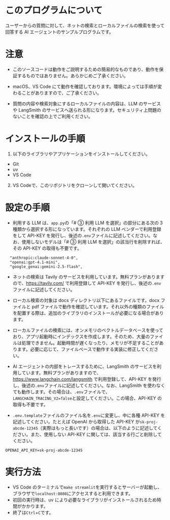 # このプログラムについて

ユーザーからの質問に対して、ネットの検索とローカルファイルの検索を使って回答する AI エージェントのサンプルプログラムです。

# 注意

- このソースコードは動作をご説明するための簡易的なものであり、動作を保証するものではありません。あらかじめご了承ください。

- macOS、VS Code にて動作を確認しております。環境によっては手順が変わることがありますので、ご了承ください。

- 質問の内容や検索対象にするローカルファイルの内容は、LLM のサービスや LangSmith のサービスへ送られる形になります。セキュリティ上問題のないことを確認の上でご利用ください。

# インストールの手順

1. 以下のライブラリやアプリケーションをインストールしてください。

- Git
- uv
- VS Code

2. VS Codeで、このリポジトリをクローンして開いてください。

# 設定の手順

- 利用する LLM は、`app.py`の「# ③ 利用 LLM を選択」の部分にある次の 3 種類から選択する形になっています。それぞれの LLM ベンダーで利用登録をして API-KEY を発行し、後述の`.env`ファイルに記述してください。なお、使用しないモデルは「# ③ 利用 LLM を選択」の該当行を削除すれば、その API-KEY の取得も不要です。

```
  "anthropic:claude-sonnet-4-0",
  "openai:gpt-4.1-mini",
  "google_genai:gemini-2.5-flash",
```

- ネットの検索は Tavily のサービスを利用しています。無料プランがありますので、https://tavily.com/ で利用登録して API-KEY を発行し、後述の`.env`ファイルに記述してください。

- ローカル検索の対象は docs ディレクトリ以下にあるファイルです。docx ファイルと pdf ファイルで動作を確認しています。それ以外の種類のファイルを配置する際は、追加のライブラリのインストールが必要になる場合があります。

- ローカルファイルの検索には、オンメモリのベクトルデータベースを使っており、アプリ起動時にインデックスを作成します。そのため、大量のファイルは処理できません。起動時間が遅くなったり、メモリが不足することがあります。必要に応じて、ファイルベースで動作する実装に修正してください。

- AI エージェントの内部をトレースするために、LangSmith のサービスを利用しています。無料プランがありますので、https://www.langchain.com/langsmith で利用登録して、API-KEY を発行し、後述の`.env`ファイルに記述してください。なお、LangSmith を使わなくても動作します。その場合は、`.env`ファイルで、`LANGCHAIN_TRACING_V2=false`と設定してください。この場合、API-KEY の取得も不要です。

- `.env.template`ファイルのファイル名を`.env`に変更し、中に各種 API-KEY を記述してください。たとえば OpenAI から取得した API-KEY が`sk-proj-abcde-12345`（実際はもっと長いです）の場合は、以下のように記述してください。また、使用しない API-KEY に関しては、該当する行ごと削除してください。

```
OPENAI_API_KEY=sk-proj-abcde-12345
```

# 実行方法

- VS Code のターミナルで`make streamlit`を実行するとサーバーが起動し、ブラウザで`localhost:8080`にアクセスすると利用できます。
- 初回の実行時は、uv により必要なライブラリがインストールされるため時間がかかります。
- 終了は`Ctrl`+`C`です。
